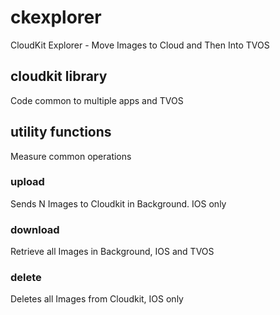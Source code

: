 # ckexplorer
CloudKit Explorer - Move Images to Cloud and Then Into TVOS
## cloudkit library 
Code common to multiple apps and TVOS 
## utility functions
Measure common operations 
### upload
Sends N Images to Cloudkit in Background. IOS only
### download
Retrieve all Images in Background, IOS and TVOS
### delete
Deletes all Images from Cloudkit, IOS only
